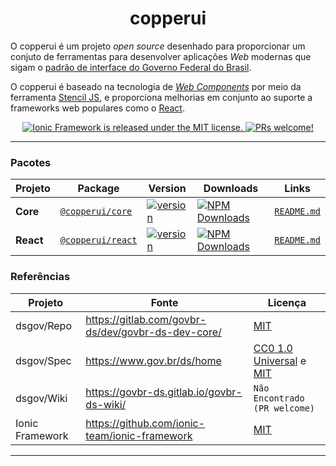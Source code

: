 <h1 align="center">
  copperui
</h1>

<p align="center">

O copperui é um projeto _open source_ desenhado para proporcionar um conjuto de ferramentas para desenvolver aplicações _Web_ modernas que sigam o [padrão de interface do Governo Federal do Brasil][dsgov].

</p>

<p align="center">

O copperui é baseado na tecnologia de [_Web Components_][webcomponents] por meio da ferramenta [Stencil JS][stenciljs], e proporciona melhorias em conjunto ao suporte a frameworks web populares como o [React][react].

</p>

<p align="center">
  <a href="https://github.com/copperui/copperui/blob/next/LICENSE">
    <img src="https://img.shields.io/badge/license-MIT-blue.svg" alt="Ionic Framework is released under the MIT license." />
  </a>
  <a href="https://github.com/copperui/copperui">
    <img src="https://img.shields.io/badge/PRs-welcome-brightgreen.svg" alt="PRs welcome!" />
  </a>
</p>

---

### Pacotes

| Projeto   | Package                                                            | Version                                                                                                              | Downloads                                                                                                                                                       |             Links              |
| --------- | ------------------------------------------------------------------ | -------------------------------------------------------------------------------------------------------------------- | --------------------------------------------------------------------------------------------------------------------------------------------------------------- | :----------------------------: |
| **Core**  | [`@copperui/core`](https://www.npmjs.com/package/@copperui/core)   | [![version](https://img.shields.io/npm/v/@copperui/core/latest.svg)](https://www.npmjs.com/package/@copperui/core)   | <a href="https://www.npmjs.com/package/@copperui/core" target="_blank"><img src="https://img.shields.io/npm/dm/@copperui/core.svg" alt="NPM Downloads" /></a>   | [`README.md`](core/README.md)  |
| **React** | [`@copperui/react`](https://www.npmjs.com/package/@copperui/react) | [![version](https://img.shields.io/npm/v/@copperui/react/latest.svg)](https://www.npmjs.com/package/@copperui/react) | <a href="https://www.npmjs.com/package/@copperui/react" target="_blank"><img src="https://img.shields.io/npm/dm/@copperui/react.svg" alt="NPM Downloads" /></a> | [`README.md`](react/README.md) |

### Referências

| Projeto         | Fonte                                                | Licença                                                                                                          |
| --------------- | ---------------------------------------------------- | ---------------------------------------------------------------------------------------------------------------- |
| dsgov/Repo      | <https://gitlab.com/govbr-ds/dev/govbr-ds-dev-core/> | [MIT](https://gitlab.com/govbr-ds/dev/govbr-ds-dev-core/-/blob/d4962746c8515c3287b6895b02cc2442af5a7509/LICENSE) |
| dsgov/Spec      | <https://www.gov.br/ds/home>                         | [CC0 1.0 Universal](https://creativecommons.org/publicdomain/zero/1.0/) e [MIT](https://mit-license.org/)        |
| dsgov/Wiki      | <https://govbr-ds.gitlab.io/govbr-ds-wiki/>          | `Não Encontrado (PR welcome)`                                                                                    |
| Ionic Framework | <https://github.com/ionic-team/ionic-framework>      | [MIT](https://github.com/ionic-team/ionic-framework/blob/d13a14658df2723aff908a94181cb563cb1f5b43/LICENSE)       |

---

[dsgov]: https://www.gov.br/ds/home
[webcomponents]: https://www.webcomponents.org/introduction
[stenciljs]: https://stenciljs.com/
[react]: https://reactjs.org/
